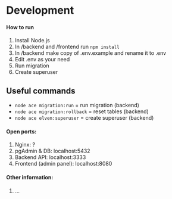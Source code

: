 # Development #

#### How to run
1. Install Node.js
2. In /backend and /frontend run ```npm install```
3. In /backend make copy of .env.example and rename it to .env
4. Edit .env as your need
5. Run migration
6. Create superuser


## Useful commands
- ```node ace migration:run``` = run migration (backend)
- ```node ace migration:rollback``` = reset tables (backend)
- ```node ace elven:superuser``` = create superuser (backend)


#### Open ports:
1. Nginx: ?
2. pgAdmin & DB: localhost:5432
3. Backend API: localhost:3333
4. Frontend (admin panel): localhost:8080


#### Other information:
1. ...
